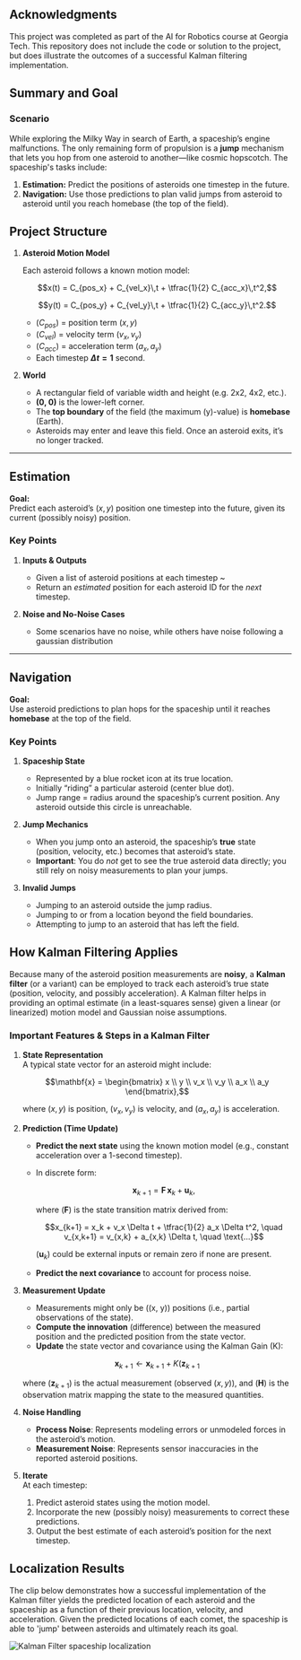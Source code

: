 ## Acknowledgments

This project was completed as part of the AI for Robotics course at Georgia Tech. This repository does not include the code or solution to the project, but does illustrate the outcomes of a successful Kalman filtering implementation.

## Summary and Goal

### Scenario
While exploring the Milky Way in search of Earth, a spaceship’s engine malfunctions. The only remaining form of propulsion is a **jump** mechanism that lets you hop from one asteroid to another—like cosmic hopscotch. The spaceship's tasks include:

1. **Estimation:** Predict the positions of asteroids one timestep in the future.  
2. **Navigation:** Use those predictions to plan valid jumps from asteroid to asteroid until you reach homebase (the top of the field).

## Project Structure

1. **Asteroid Motion Model**

   Each asteroid follows a known motion model:
   
   $$x(t) = C_{pos_x} + C_{vel_x}\,t + \tfrac{1}{2} C_{acc_x}\,t^2,$$
   
   $$y(t) = C_{pos_y} + C_{vel_y}\,t + \tfrac{1}{2} C_{acc_y}\,t^2.$$
   - $(C_{pos})$ = position term $(x, y)$
   - $(C_{vel})$ = velocity term $(v_x, v_y)$
   - $(C_{acc})$ = acceleration term $(a_x, a_y)$
   - Each timestep **$\Delta t = 1$** second.

3. **World**
   - A rectangular field of variable width and height (e.g. 2x2, 4x2, etc.).
   - **(0, 0)** is the lower-left corner.
   - The **top boundary** of the field (the maximum \(y\)-value) is **homebase** (Earth).
   - Asteroids may enter and leave this field. Once an asteroid exits, it’s no longer tracked.

---

## Estimation

**Goal:**  
Predict each asteroid’s $(x, y)$ position one timestep into the future, given its current (possibly noisy) position. 

### Key Points
1. **Inputs & Outputs**  
   - Given a list of asteroid positions at each timestep ~
   - Return an *estimated* position for each asteroid ID for the *next* timestep.

2. **Noise and No-Noise Cases**  
   - Some scenarios have no noise, while others have noise following a gaussian distribution

---

## Navigation

**Goal:**  
Use asteroid predictions to plan hops for the spaceship until it reaches **homebase** at the top of the field.

### Key Points
1. **Spaceship State**  
   - Represented by a blue rocket icon at its true location.
   - Initially “riding” a particular asteroid (center blue dot).
   - Jump range = radius around the spaceship’s current position. Any asteroid outside this circle is unreachable.

2. **Jump Mechanics**  
   - When you jump onto an asteroid, the spaceship’s **true** state (position, velocity, etc.) becomes that asteroid’s state.  
   - **Important**: You do *not* get to see the true asteroid data directly; you still rely on noisy measurements to plan your jumps.

3. **Invalid Jumps**  
   - Jumping to an asteroid outside the jump radius.
   - Jumping to or from a location beyond the field boundaries.
   - Attempting to jump to an asteroid that has left the field.
 

## How Kalman Filtering Applies

Because many of the asteroid position measurements are **noisy**, a **Kalman filter** (or a variant) can be employed to track each asteroid’s true state (position, velocity, and possibly acceleration). A Kalman filter helps in providing an optimal estimate (in a least-squares sense) given a linear (or linearized) motion model and Gaussian noise assumptions.

### Important Features & Steps in a Kalman Filter

1. **State Representation**  
   A typical state vector for an asteroid might include:
   
   $$\mathbf{x} = \begin{bmatrix} x \\ y \\ v_x \\ v_y \\ a_x \\ a_y \end{bmatrix},$$
   
   where $(x, y)$ is position, $(v_x, v_y)$ is velocity, and $(a_x, a_y)$ is acceleration.

3. **Prediction (Time Update)**
   - **Predict the next state** using the known motion model (e.g., constant acceleration over a 1-second timestep).
   - In discrete form:
     
     $$\mathbf{x}_{k+1} = \mathbf{F}\,\mathbf{x}_k + \mathbf{u}_k,$$

     where $(\mathbf{F})$ is the state transition matrix derived from:
     
     $$x_{k+1} = x_k + v_x \Delta t + \tfrac{1}{2} a_x \Delta t^2, \quad v_{x,k+1} = v_{x,k} + a_{x,k} \Delta t, \quad \text{...}$$

     $(\mathbf{u}_k)$ could be external inputs or remain zero if none are present.
   - **Predict the next covariance** to account for process noise.

4. **Measurement Update**
   - Measurements might only be \((x, y)\) positions (i.e., partial observations of the state).
   - **Compute the innovation** (difference) between the measured position and the predicted position from the state vector.
   - **Update** the state vector and covariance using the Kalman Gain \(K\):
     
   $$\mathbf{x}_{k+1} \leftarrow \mathbf{x}_{k+1} + K \left( \mathbf{z}_{k+1}$$

     where $(\mathbf{z}_{k+1})$ is the actual measurement (observed $(x, y)$), and $(\mathbf{H})$ is the observation matrix mapping the state to the measured quantities.

5. **Noise Handling**
   - **Process Noise**: Represents modeling errors or unmodeled forces in the asteroid’s motion.
   - **Measurement Noise**: Represents sensor inaccuracies in the reported asteroid positions.

6. **Iterate**  
   At each timestep:
   1. Predict asteroid states using the motion model.
   2. Incorporate the new (possibly noisy) measurements to correct these predictions.
   3. Output the best estimate of each asteroid’s position for the next timestep.

## Localization Results

The clip below demonstrates how a successful implementation of the Kalman filter yields the predicted location of each asteroid and the spaceship as a function of their previous location, velocity, and acceleration. Given the predicted locations of each comet, the spaceship is able to 'jump' between asteroids and ultimately reach its goal.

![Kalman Filter spaceship localization](https://github.com/user-attachments/assets/37f04dd7-0f30-4f64-8e4e-d630214cfc8c)


